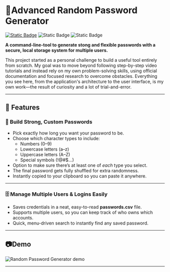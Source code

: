 # 🔐Advanced Random Password Generator

[![Static Badge](https://img.shields.io/badge/license-MIT-blue)](LICENSE)
![Static Badge](https://img.shields.io/badge/python-3.11%2B-darkred)
![Static Badge](https://img.shields.io/badge/version-v2.0-brightgreen)

**A command-line-tool to generate stong and flexible passwords with a secure, local storage system for multiple users.**

This project started as a personal challenge to build a useful tool entirely from scratch. My goal was to move beyond following step-by-step video tutorials and instead rely on my own problem-solving skills, using official documentation and focused research to overcome obstacles. Everything you see here, from the application's architecture to the user interface, is my own work—the result of curiosity and a lot of trial-and-error.

---

## 🚀 Features

### 🔐 Build Strong, Custom Passwords
- Pick exactly how long you want your password to be.
- Choose which character types to include:
  - Numbers (0–9)
  - Lowercase letters (a–z)
  - Uppercase letters (A–Z)
  - Special symbols (!@#$…)
- Option to make sure there’s at least one of *each* type you select.
- The final password gets fully shuffled for extra randomness.
- Instantly copied to your clipboard so you can paste it anywhere.

---

### 🗄️ Manage Multiple Users & Logins Easily
- Saves credentials in a neat, easy-to-read **passwords.csv** file.
- Supports multiple users, so you can keep track of who owns which accounts.
- Quick, menu-driven search to instantly find any saved password.

---

## 📷Demo

![Random Password Generator demo](random-password-generator\demo\demo.gif)

---

